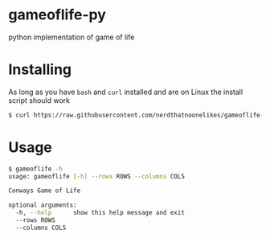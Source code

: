 # gameoflife-py

python implementation of game of life

# Installing

As long as you have `bash` and `curl` installed and are on Linux the install script should work

```bash
$ curl https://raw.githubusercontent.com/nerdthatnoonelikes/gameoflife-py/master/install.sh | bash
```

# Usage

```bash
$ gameoflife -h
usage: gameoflife [-h] --rows ROWS --columns COLS

Conways Game of Life

optional arguments:
  -h, --help      show this help message and exit
  --rows ROWS
  --columns COLS
```
